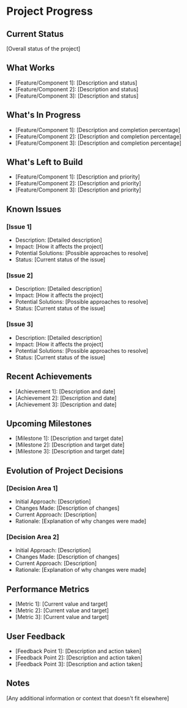 # Project Progress

## Current Status

[Overall status of the project]

## What Works

- [Feature/Component 1]: [Description and status]
- [Feature/Component 2]: [Description and status]
- [Feature/Component 3]: [Description and status]

## What's In Progress

- [Feature/Component 1]: [Description and completion percentage]
- [Feature/Component 2]: [Description and completion percentage]
- [Feature/Component 3]: [Description and completion percentage]

## What's Left to Build

- [Feature/Component 1]: [Description and priority]
- [Feature/Component 2]: [Description and priority]
- [Feature/Component 3]: [Description and priority]

## Known Issues

### [Issue 1]

- Description: [Detailed description]
- Impact: [How it affects the project]
- Potential Solutions: [Possible approaches to resolve]
- Status: [Current status of the issue]

### [Issue 2]

- Description: [Detailed description]
- Impact: [How it affects the project]
- Potential Solutions: [Possible approaches to resolve]
- Status: [Current status of the issue]

### [Issue 3]

- Description: [Detailed description]
- Impact: [How it affects the project]
- Potential Solutions: [Possible approaches to resolve]
- Status: [Current status of the issue]

## Recent Achievements

- [Achievement 1]: [Description and date]
- [Achievement 2]: [Description and date]
- [Achievement 3]: [Description and date]

## Upcoming Milestones

- [Milestone 1]: [Description and target date]
- [Milestone 2]: [Description and target date]
- [Milestone 3]: [Description and target date]

## Evolution of Project Decisions

### [Decision Area 1]

- Initial Approach: [Description]
- Changes Made: [Description of changes]
- Current Approach: [Description]
- Rationale: [Explanation of why changes were made]

### [Decision Area 2]

- Initial Approach: [Description]
- Changes Made: [Description of changes]
- Current Approach: [Description]
- Rationale: [Explanation of why changes were made]

## Performance Metrics

- [Metric 1]: [Current value and target]
- [Metric 2]: [Current value and target]
- [Metric 3]: [Current value and target]

## User Feedback

- [Feedback Point 1]: [Description and action taken]
- [Feedback Point 2]: [Description and action taken]
- [Feedback Point 3]: [Description and action taken]

## Notes

[Any additional information or context that doesn't fit elsewhere]
